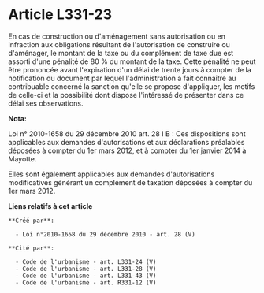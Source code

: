 # Article L331-23

En cas de construction ou d'aménagement sans autorisation ou en infraction aux obligations résultant de l'autorisation de
construire ou d'aménager, le montant de la taxe ou du complément de taxe due est assorti d'une pénalité de 80 % du montant de
la taxe. Cette pénalité ne peut être prononcée avant l'expiration d'un délai de trente jours à compter de la notification du
document par lequel l'administration a fait connaître au contribuable concerné la sanction qu'elle se propose d'appliquer,
les motifs de celle-ci et la possibilité dont dispose l'intéressé de présenter dans ce délai ses observations.

**Nota:**

Loi n° 2010-1658 du 29 décembre 2010 art. 28 I B : Ces dispositions sont applicables aux demandes d'autorisations et aux
déclarations préalables déposées à compter du 1er mars 2012, et à compter du 1er janvier 2014 à Mayotte. 

Elles sont également applicables aux demandes d'autorisations modificatives générant un complément de taxation déposées à
compter du 1er mars 2012.

**Liens relatifs à cet article**

	**Créé par**:

	  - Loi n°2010-1658 du 29 décembre 2010 - art. 28 (V)

	**Cité par**:

	  - Code de l'urbanisme - art. L331-24 (V)
	  - Code de l'urbanisme - art. L331-28 (V)
	  - Code de l'urbanisme - art. L331-43 (V)
	  - Code de l'urbanisme - art. R331-12 (V)
